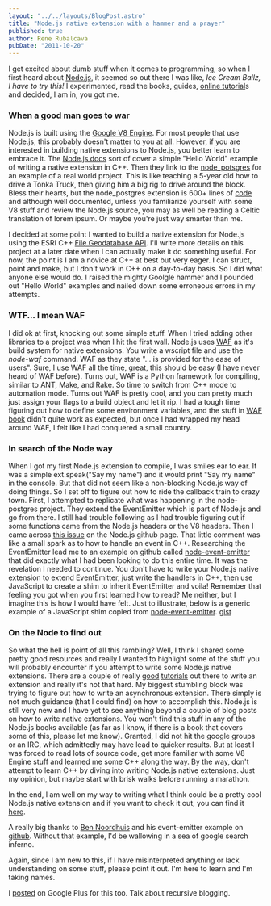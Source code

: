 ```yaml
---
layout: "../../layouts/BlogPost.astro"
title: "Node.js native extension with a hammer and a prayer"
published: true
author: Rene Rubalcava
pubDate: "2011-10-20"
---
```


I get excited about dumb stuff when it comes to programming, so when I first heard about [Node.js](http://nodejs.org/), it seemed so out there I was like, _Ice Cream Ballz, I have to try this!_ I experimented, read the books, guides, [online tutorial](http://www.nodebeginner.org/)s and decided, I am in, you got me.

### When a good man goes to war

Node.js is built using the [Google V8 Engine](http://code.google.com/p/v8/). For most people that use Node.js, this probably doesn't matter to you at all. However, if you are interested in building native extensions to Node.js, you better learn to embrace it. The [Node.js docs](http://nodejs.org/docs/v0.4.12/api/addons.html) sort of cover a simple "Hello World" example of writing a native extension in C++. Then they link to the [node\_potsgres](https://github.com/ry/node_postgres) for an example of a real world project. This is like teaching a 5-year old how to drive a Tonka Truck, then giving him a big rig to drive around the block. Bless their hearts, but the node\_postgres extension is 600+ lines of [code](https://github.com/ry/node_postgres/blob/master/binding.cc) and although well documented, unless you familiarize yourself with some V8 stuff and review the Node.js source, you may as well be reading a Celtic translation of lorem ipsum. Or maybe you're just way smarter than me.

I decided at some point I wanted to build a native extension for Node.js using the ESRI C++ [File Geodatabase API](http://resources.arcgis.com/content/geodatabases/10.0/file-gdb-api). I'll write more details on this project at a later date when I can actually make it do something useful. For now, the point is I am a novice at C++ at best but very eager. I can struct, point and make, but I don't work in C++ on a day-to-day basis. So I did what anyone else would do. I raised the mighty Goolgle hammer and I pounded out "Hello World" examples and nailed down some erroneous errors in my attempts.

### WTF... I mean WAF

I did ok at first, knocking out some simple stuff. When I tried adding other libraries to a project was when I hit the first wall. Node.js uses [WAF](http://code.google.com/p/waf/) as it's build system for native extensions. You write a wscript file and use the _node-waf_ command. WAF as they state "... is provided for the ease of users". Sure, I use WAF all the time, great, this should be easy (I have never heard of WAF before). Turns out, WAF is a Python framework for compiling, similar to ANT, Make, and Rake. So time to switch from C++ mode to automation mode. Turns out WAF is pretty cool, and you can pretty much just assign your flags to a build object and let it rip. I had a tough time figuring out how to define some environment variables, and the stuff in [WAF book](http://docs.waf.googlecode.com/git/book_16/single.html) didn't quite work as expected, but once I had wrapped my head around WAF, I felt like I had conquered a small country.

### In search of the Node way

When I got my first Node.js extension to compile, I was smiles ear to ear. It was a simple ext.speak("Say my name") and it would print "Say my name" in the console. But that did not seem like a non-blocking Node.js way of doing things. So I set off to figure out how to ride the callback train to crazy town. First, I attempted to replicate what was happening in the node-postgres project. They extend the EventEmitter which is part of Node.js and go from there. I still had trouble following as I had trouble figuring out if some functions came from the Node.js headers or the V8 headers. Then I came across [this issue](https://github.com/joyent/node/issues/1335) on the Node.js github page. That little comment was like a small spark as to how to handle an event in C++. Researching the EventEmitter lead me to an example on github called [node-event-emitter](https://github.com/bnoordhuis/node-event-emitter) that did exactly what I had been looking to do this entire time. It was the revelation I needed to continue. You don't have to write your Node.js native extension to extend EventEmitter, just write the handlers in C++, then use JavaScript to create a shim to inherit EventEmitter and voila! Remember that feeling you got when you first learned how to read? Me neither, but I imagine this is how I would have felt. Just to illustrate, below is a generic example of a JavaScript shim copied from [node-event-emitter](https://github.com/bnoordhuis/node-event-emitter/blob/master/event-emitter.js). [gist](https://gist.github.com/odoe/1301435)

### On the Node to find out

So what the hell is point of all this rambling? Well, I think I shared some pretty good resources and really I wanted to highlight some of the stuff you will probably encounter if you attempt to write some Node.js native extensions. There are a couple of really [good](http://syskall.com/how-to-write-your-own-native-nodejs-extension) [tutorials](https://www.cloudkick.com/blog/2010/aug/23/writing-nodejs-native-extensions/) out there to write an extension and really it's not that hard. My biggest stumbling block was trying to figure out how to write an asynchronous extension. There simply is not much guidance (that I could find) on how to accomplish this. Node.js is still very new and I have yet to see anything beyond a couple of blog posts on how to write native extensions. You won't find this stuff in any of the Node.js books available (as far as I know, if there is a book that covers some of this, please let me know). Granted, I did not hit the google groups or an IRC, which admittedly may have lead to quicker results. But at least I was forced to read lots of source code, get more familiar with some V8 Engine stuff and learned me some C++ along the way. By the way, don't attempt to learn C++ by diving into writing Node.js native extensions. Just my opinion, but maybe start with brisk walks before running a marathon.

In the end, I am well on my way to writing what I think could be a pretty cool Node.js native extension and if you want to check it out, you can find it [here](https://github.com/odoe/node_fgdb).

A really big thanks to [Ben Noordhuis](http://bnoordhuis.nl/) and his event-emitter example on [github](https://github.com/bnoordhuis). Without that example, I'd be wallowing in a sea of google search inferno.

Again, since I am new to this, if I have misinterpreted anything or lack understanding on some stuff, please point it out. I'm here to learn and I'm taking names.

I [posted](https://plus.google.com/u/0/102624738003057786173/posts/crWRrqgPPHj) on Google Plus for this too. Talk about recursive blogging.
